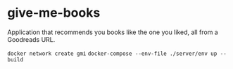 # give-me-books
Application that recommends you books like the one you liked, all from a Goodreads URL.



`docker network create gmi`
`docker-compose --env-file ./server/env up --build`